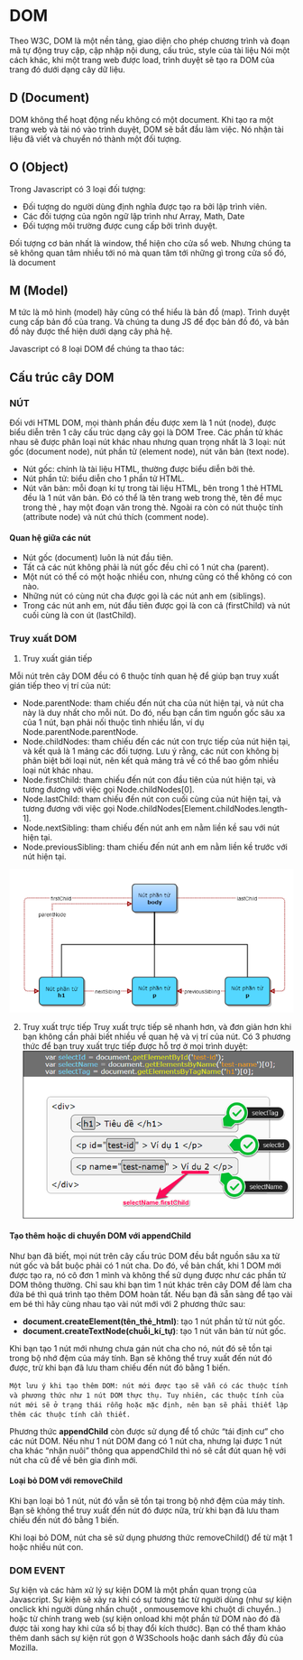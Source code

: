 # DOM
Theo W3C, DOM là một nền tảng, giao diện cho phép chương trình và đoạn mã tự động truy cập, cập nhập nội dung, cấu trúc, style của tài liệu
Nói một cách khác, khi một trang web được load, trình duyệt sẽ tạo ra DOM của trang đó dưới dạng cây dữ liệu.
## D (Document)
DOM không thể hoạt động nếu không có một document. Khi tạo ra một trang web và tải nó vào trình duyệt, DOM sẽ bắt đầu làm việc. Nó nhận tài liệu đã viết và chuyển nó thành một đối tượng.

## O (Object)
Trong Javascript có 3 loại đối tượng:
- Đối tượng do người dùng định nghĩa được tạo ra bởi lập trình viên. 
- Các đối tượng của ngôn ngữ lập trình như Array, Math, Date
- Đối tượng môi trường được cung cấp bởi trình duyệt.

Đối tượng cơ bản nhất là window, thể hiện cho cửa sổ web. Nhưng chúng ta sẽ không quan tâm nhiều tới nó mà quan tâm tới những gì trong cửa số đó, là document

## M (Model)
M tức là mô hình (model) hãy cũng có thể hiểu là bản đồ (map). Trình duyệt  cung cấp bản đồ của trang. Và chúng ta dung JS để đọc bản đồ đó, và bản đồ này được thể hiện dưới dạng cây phả hệ.

Javascript có 8 loại DOM để chúng ta thao tác:

## Cấu trúc cây DOM
### NÚT
Đối với HTML DOM, mọi thành phần đều được xem là 1 nút (node), được biểu diễn trên 1 cây cấu trúc dạng cây gọi là DOM Tree. Các phần tử khác nhau sẽ được phân loại nút khác nhau nhưng quan trọng nhất là 3 loại: nút gốc (document node), nút phần tử (element node), nút văn bản (text node).
- Nút gốc: chính là tài liệu HTML, thường được biểu diễn bởi thẻ.
- Nút phần tử: biểu diễn cho 1 phần tử HTML.
- Nút văn bản: mỗi đoạn kí tự trong tài liệu HTML, bên trong 1 thẻ HTML đều là 1 nút văn bản. Đó có thể là tên trang web trong thẻ, tên đề mục trong thẻ , hay một đoạn văn trong thẻ.
Ngoài ra còn có nút thuộc tính (attribute node) và nút chú thích (comment node).

#### Quan hệ giữa các nút
- Nút gốc (document) luôn là nút đầu tiên.
- Tất cả các nút không phải là nút gốc đều chỉ có 1 nút cha (parent).
- Một nút có thể có một hoặc nhiều con, nhưng cũng có thể không có con nào.
- Những nút có cùng nút cha được gọi là các nút anh em (siblings).
- Trong các nút anh em, nút đầu tiên được gọi là con cả (firstChild) và nút cuối cùng là con út (lastChild).
### Truy xuất DOM
1. Truy xuất gián tiếp

Mỗi nút trên cây DOM đều có 6 thuộc tính quan hệ để giúp bạn truy xuất gián tiếp theo vị trí của nút:

- Node.parentNode: tham chiếu đến nút cha của nút hiện tại, và nút cha này là duy nhất cho mỗi nút. Do đó, nếu bạn cần tìm nguồn gốc sâu xa của 1 nút, bạn phải nối thuộc tình nhiều lần, ví dụ Node.parentNode.parentNode.
- Node.childNodes: tham chiếu đến các nút con trực tiếp của nút hiện tại, và kết quả là 1 mảng các đối tượng. Lưu ý rằng, các nút con không bị phân biệt bởi loại nút, nên kết quả mảng trả về có thể bao gồm nhiều loại nút khác nhau.
- Node.firstChild: tham chiếu đến nút con đầu tiên của nút hiện tại, và tương đương với việc gọi Node.childNodes[0].
- Node.lastChild: tham chiếu đến nút con cuối cùng của nút hiện tại, và tương đương với việc gọi Node.childNodes[Element.childNodes.length-1].
- Node.nextSibling: tham chiếu đến nút anh em nằm liền kề sau với nút hiện tại.
- Node.previousSibling: tham chiếu đến nút anh em nằm liền kề trước với nút hiện tại.

![node](image/tp_dom_tree_traversal.png)

2. Truy xuất trực tiếp
Truy xuất trực tiếp sẽ nhanh hơn, và đơn giản hơn khi bạn không cần phải biết nhiều về quan hệ và vị trí của nút. Có 3 phương thức để bạn truy xuất trực tiếp được hỗ trợ ở mọi trình duyệt:
![Dom selector direct ](image/selector_dom_direct.png)

#### Tạo thêm hoặc di chuyển DOM với appendChild
Như bạn đã biết, mọi nút trên cây cấu trúc DOM đều bắt nguồn sâu xa từ nút gốc và bắt buộc phải có 1 nút cha. Do đó, về bản chất, khi 1 DOM mới được tạo ra, nó cô đơn 1 mình và không thể sử dụng được như các phần tử DOM thông thường. Chỉ sau khi bạn tìm 1 nút khác trên cây DOM để làm cha đứa bé thì quá trình tạo thêm DOM hoàn tất. Nếu bạn đã sẵn sàng để tạo vài em bé thì hãy cùng nhau tạo vài nút mới với 2 phương thức sau:

- **document.createElement(tên_thẻ_html)**: tạo 1 nút phần tử từ nút gốc.
- **document.createTextNode(chuỗi_kí_tự)**: tạo 1 nút văn bản từ nút gốc.

Khi bạn tạo 1 nút mới nhưng chưa gán nút cha cho nó, nút đó sẽ tồn tại trong bộ nhớ đệm của máy tính. Bạn sẽ không thể truy xuất đến nút đó được, trừ khi bạn đã lưu tham chiếu đến nút đó bằng 1 biến.

`Một lưu ý khi tạo thêm DOM: nút mới được tạo sẽ vẫn có các thuộc tính và phương thức như 1 nút DOM thực thụ. Tuy nhiên, các thuộc tính của nút mới sẽ ở trạng thái rỗng hoặc mặc định, nên bạn sẽ phải thiết lập thêm các thuộc tính cần thiết.`

Phương thức **appendChild** còn được sử dụng để tổ chức “tái định cư” cho các nút DOM. Nếu như 1 nút DOM đang có 1 nút cha, nhưng lại được 1 nút cha khác “nhận nuôi” thông qua appendChild thì nó sẽ cắt đút quan hệ với nút cha cũ để về bên gia đình mới.

#### Loại bỏ DOM với removeChild
Khi bạn loại bỏ 1 nút, nút đó vẫn sẽ tồn tại trong bộ nhớ đệm của máy tính. Bạn sẽ không thể truy xuất đến nút đó được nữa, trừ khi bạn đã lưu tham chiếu đến nút đó bằng 1 biến.

Khi loại bỏ DOM, nút cha sẽ sử dụng phương thức removeChild() để từ mặt 1 hoặc nhiều nút con.

### DOM EVENT

Sự kiện và các hàm xử lý sự kiện DOM là một phần quan trọng của Javascript. Sự kiện sẽ xảy ra khi có sự tương tác từ người dùng (như sự kiện onclick khi người dùng nhấn chuột , onmousemove khi chuột di chuyển..) hoặc từ chính trang web (sự kiện onload khi một phần tử DOM nào đó đã được tải xong hay khi cửa sổ bị thay đổi kích thước). Bạn có thể tham khảo thêm danh sách sự kiện rút gọn ở W3Schools hoặc danh sách đầy đủ của Mozilla.
